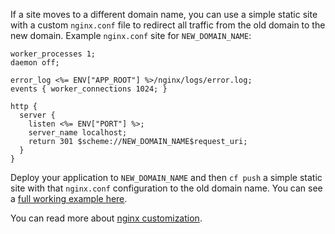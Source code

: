 
If a site moves to a different domain name, you can use a simple static site with a custom `nginx.conf`
file to redirect all traffic from the old domain to the new domain. Example `nginx.conf` site for `NEW_DOMAIN_NAME`:

```
worker_processes 1;
daemon off;

error_log <%= ENV["APP_ROOT"] %>/nginx/logs/error.log;
events { worker_connections 1024; }

http {
  server {
    listen <%= ENV["PORT"] %>;
    server_name localhost;
    return 301 $scheme://NEW_DOMAIN_NAME$request_uri;
  }
}
```

Deploy your application to `NEW_DOMAIN_NAME` and then `cf push` a simple static site with that `nginx.conf`
configuration to the old domain name. You can see a [full working example here](https://github.com/18F/c2-redirect).

You can read more about [nginx customization](https://github.com/cloudfoundry/staticfile-buildpack#advanced-nginx-configuration).
